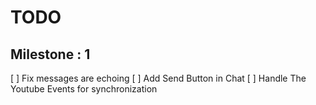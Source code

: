 # TODO

## Milestone : 1

[ ] Fix messages are echoing
[ ] Add Send Button in Chat
[ ] Handle The Youtube Events for synchronization
